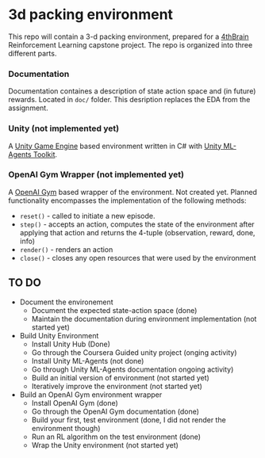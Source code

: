 # 3d packing environment

This repo will contain a 3-d packing environment, prepared for a [4thBrain](https://www.fourthbrain.ai/) Reinforcement Learning capstone project. The repo is organized into three different parts.
### Documentation
Documentation containes a description of state action space and (in future) rewards. Located in `doc/` folder. This desription replaces the EDA from the assignment. 

### Unity (not implemented yet)
A [Unity Game Engine](https://unity.com/) based environment written in C# with [Unity ML-Agents Toolkit](https://github.com/Unity-Technologies/ml-agents.git). 
### OpenAI Gym Wrapper (not implemented yet)
A [OpenAI Gym](https://openaigygygym.org/) based wrapper of the environment. Not created yet. Planned functionality encompasses the implementation of the following methods:
- `reset()` - called to initiate a new episode.
- `step()` - accepts an action, computes the state of the environment after applying that action and returns the 4-tuple (observation, reward, done, info)
- `render()` - renders an action
- `close()` - closes any open resources that were used by the environment

## TO DO 
- Document the environement
    - Document the expected state-action space (done)
    - Maintain the documentation during environment implementation (not started yet)
- Build Unity Environment
    - Install Unity Hub (Done)
    - Go through the Coursera Guided unity project (onging activity)
    - Install Unity ML-Agents (not done)
    - Go through Unity ML-Agents documentation ongoing activity)
    - Build an initial version of environment (not started yet)
    - Iteratively improve the environment (not started yet)
- Build an OpenAI Gym environment wrapper
    - Install OpenAI Gym (done)
    - Go through the OpenAI Gym documentation (done)
    - Build your first, test environment (done, I did not render the environment though)
    - Run an RL algorithm on the test environment (done)
    - Wrap the Unity environment (not started yet)

